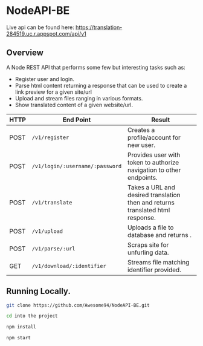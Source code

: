 # NodeAPI-BE
 Live api can be found here: https://translation-284519.uc.r.appspot.com/api/v1

## Overview
A Node REST API that performs some few but interesting tasks such as:
- Register user and login.
- Parse html content returning a response that can be used to create a link preview for a given site/url
- Upload and stream files ranging in various formats.
- Show translated content of a given website/url.


HTTP |End Point  | Result
--- | --- | ----------
POST | `/v1/register` | Creates a profile/account for new user.
POST | `/v1/login/:username/:password` | Provides user with token to authorize navigation to other endpoints.
POST | `/v1/translate` | Takes a URL and desired translation then and returns translated html response.
POST | `/v1/upload` | Uploads a file to database and returns .
POST | `/v1/parse/:url` | Scraps site for unfurling data.
GET | `/v1/download/:identifier` | Streams file matching identifier provided.


## Running Locally.

```sh
git clone https://github.com/Awesome94/NodeAPI-BE.git 
```
```sh
cd into the project
```

```sh
npm install
```

```sh
npm start
```